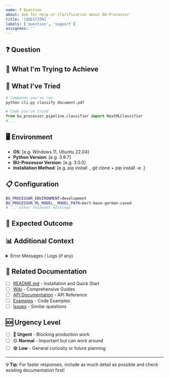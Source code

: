 ```yaml
---
name: ❓ Question
about: Ask for help or clarification about BU-Processor
title: '[QUESTION] '
labels: ['question', 'support']
assignees: ''
---
```


## ❓ Question
<!-- What do you need help with? Be as specific as possible -->

## 🎯 What I'm Trying to Achieve
<!-- Describe your goal or end objective -->

## 🔄 What I've Tried
<!-- What have you already attempted? Include commands, code, configurations -->

```bash
# Commands you've run
python cli.py classify document.pdf
```

```python
# Code you've tried
from bu_processor.pipeline.classifier import RealMLClassifier
# ...
```

## 🖥️ Environment
- **OS**: [e.g. Windows 11, Ubuntu 22.04]
- **Python Version**: [e.g. 3.9.7]
- **BU-Processor Version**: [e.g. 3.0.0]
- **Installation Method**: [e.g. pip install ., git clone + pip install -e .]

## 📋 Configuration
<!-- Your current .env configuration (remove API keys!) -->
```bash
BU_PROCESSOR_ENVIRONMENT=development
BU_PROCESSOR_ML_MODEL__MODEL_PATH=bert-base-german-cased
# ... other relevant settings
```

## 💭 Expected Outcome
<!-- What result are you expecting or hoping for? -->

## 📊 Additional Context
<!-- Any error messages, logs, or other relevant information -->

<details>
<summary>Error Messages / Logs (if any)</summary>

```
Paste error messages or relevant logs here
```
</details>

## 🔗 Related Documentation
<!-- Have you checked these resources? -->
- [ ] [README.md](../README.md) - Installation and Quick Start
- [ ] [Wiki](https://github.com/yourusername/bu-processor/wiki) - Comprehensive Guides
- [ ] [API Documentation](http://localhost:8000/docs) - API Reference
- [ ] [Examples](examples/) - Code Examples
- [ ] [Issues](https://github.com/yourusername/bu-processor/issues) - Similar questions

## 🆘 Urgency Level
- [ ] 🔴 **Urgent** - Blocking production work
- [ ] 🟡 **Normal** - Important but can work around
- [ ] 🟢 **Low** - General curiosity or future planning

---

**💡 Tip**: For faster responses, include as much detail as possible and check existing documentation first!
